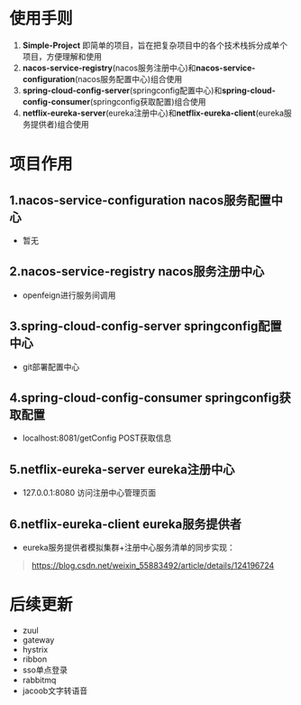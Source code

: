 # 使用手则

1. **Simple-Project** 即简单的项目，旨在把复杂项目中的各个技术栈拆分成单个项目，方便理解和使用
2. **nacos-service-registry**(nacos服务注册中心)和**nacos-service-configuration**(nacos服务配置中心)组合使用
3. **spring-cloud-config-server**(springconfig配置中心)和**spring-cloud-config-consumer**(springconfig获取配置)组合使用
4. **netflix-eureka-server**(eureka注册中心)和**netflix-eureka-client**(eureka服务提供者)组合使用

# 项目作用

## 1.nacos-service-configuration nacos服务配置中心
+ 暂无

## 2.nacos-service-registry nacos服务注册中心
+ openfeign进行服务间调用

## 3.spring-cloud-config-server springconfig配置中心
+ git部署配置中心

## 4.spring-cloud-config-consumer springconfig获取配置
+ localhost:8081/getConfig POST获取信息

## 5.netflix-eureka-server eureka注册中心
+ 127.0.0.1:8080 访问注册中心管理页面

## 6.netflix-eureka-client eureka服务提供者
+ eureka服务提供者模拟集群+注册中心服务清单的同步实现：
> https://blog.csdn.net/weixin_55883492/article/details/124196724

# 后续更新
+ zuul
+ gateway
+ hystrix
+ ribbon
+ sso单点登录
+ rabbitmq
+ jacoob文字转语音